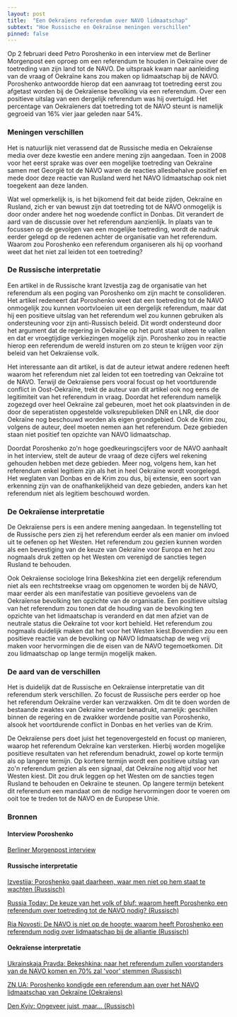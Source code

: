 ```yaml
---
layout: post
title:  "Een Oekraïens referendum over NAVO lidmaatschap"
subtext: "Hoe Russische en Oekraïnse meningen verschillen"
pinned: false
---
```


Op 2 februari deed Petro Poroshenko in een interview met de Berliner Morgenpost een oproep om een referendum te houden in Oekraïne
over de toetreding van zijn land tot de NAVO. De uitspraak kwam naar aanleiding van de vraag of Oekraïne kans zou maken op 
lidmaatschap bij de NAVO. Poroshenko antwoordde hierop dat een aanvraag tot toetreding eerst zou afgetast worden bij de Oekraïense
bevolking via een referendum. Over een positieve uitslag van een dergelijk referendum was hij overtuigd. Het percentage van Oekraïeners
dat toetreding  tot de NAVO steunt is namelijk gegroeid van 16% vier jaar geleden naar 54%.

### Meningen verschillen

Het is natuurlijk niet verassend dat de Russische media en Oekraïense media over deze kwestie een andere mening zijn aangedaan.
Toen in 2008 voor het eerst sprake was over een mogelijke toetreding van Oekraïne samen met Georgië tot de NAVO waren de reacties
allesbehalve positief en mede door deze reactie van Rusland werd het NAVO lidmaatschap ook niet toegekent aan deze landen.

Wat wel opmerkelijk is, is het bijkomend feit dat beide zijden, Oekraïne en Rusland, zich er van bewust zijn dat toetreding tot
de NAVO onmogelijk is door onder andere het nog woedende conflict in Donbas. Dit verandert de aard van de discussie over het referendum
aanzienlijk. In plaats van te focussen op de gevolgen van een mogelijke toetreding, wordt de nadruk eerder gelegd op de redenen
achter de organisatie van het referendum. Waarom zou Poroshenko een referendum organiseren als hij op voorhand weet dat het
niet zal leiden tot een toetreding?

### De Russische interpretatie

Een artikel in de Russische krant Izvestija zag de organisatie van het referendum als een poging van Poroshenko om zijn macht te 
consolideren. Het artikel redeneert dat Poroshenko weet dat een toetreding tot de NAVO onmogelijk zou kunnen voortvloeien uit een 
dergelijk referendum, maar dat hij een positieve uitslag van het referendum wel zou kunnen gebruiken als ondersteuning voor
zijn anti-Russisch beleid. Dit wordt ondersteund door het argument dat de regering in Oekraïne op het punt staat uiteen te 
vallen en dat er vroegtijdige verkiezingen mogelijk zijn. Poroshenko zou in reactie hierop een referendum de wereld insturen
om zo steun te krijgen voor zijn beleid van het Oekraïense volk.

Het interessante aan dit artikel, is dat de auteur ietwat andere redenen heeft waarom het referendum niet zal leiden tot een toetreding
van Oekraïne tot de NAVO. Terwijl de Oekraïense pers vooral focust op het voortdurende conflict in Oost-Oekraïne, trekt de auteur van
dit artikel ook nog eens de legitimiteit van het referendum in vraag. Doordat het referendum namelijk zogezegd over heel Oekraïne zal 
gebeuren, moet het ook plaatsvinden in de door de seperatisten opgestelde volksrepublieken DNR en LNR, die door Oekraïne nog beschouwd
worden als eigen grondgebied. Ook de Krim zou, volgens de auteur, deel moeten nemen aan het referendum. Deze gebieden staan niet positief
ten opzichte van NAVO lidmaatschap.

Doordat Poroshenko zo'n hoge goedkeuringscijfers voor de NAVO aanhaalt in het interview, stelt de auteur de vraag of deze cijfers wel
rekening gehouden hebben met deze gebieden. Meer nog, volgens hem, kan het referendum enkel legitiem zijn als het in heel Oekraïne wordt
voorgelegd. Het weglaten van Donbas en de Krim zou dus, bij extensie, een soort van erkenning zijn van de onafhankelijkheid van deze
gebieden, anders kan het referendum niet als legitiem beschouwd worden.

### De Oekraïense interpretatie

De Oekraïense pers is een andere mening aangedaan. In tegenstelling tot de Russische pers zien zij het referendum eerder als een manier om invloed uit te oefenen op het Westen. 
Het referendum zou gezien kunnen worden als een bevestiging van de keuze van Oekraïne voor Europa en het zou nogmaals druk zetten op het 
Westen om verenigd de sancties tegen Rusland te behouden.

Ook Oekraïense sociologe Irina Bekeshkina ziet een dergelijk referendum niet als een rechtstreekse vraag om opgenomen te
worden bij de NAVO, maar eerder als een manifestatie van positieve gevoelens van de Oekraïense bevolking ten opzichte van de organisatie. 
Een positieve uitslag van het referendum zou tonen dat de houding van de bevolking ten opzichte van het lidmaatschap is veranderd
en dat men afziet van de neutrale status die Oekraïne tot voor kort behield. Het referendum zou nogmaals duidelijk maken dat het
voor het Westen kiest.Bovendien zou een positieve reactie van de bevolking op NAVO lidmaatschap de weg vrij maken voor hervormingen die de eisen van de NAVO tegemoetkomen. Dit zou lidmaatschap op lange termijn mogelijk maken.

### De aard van de verschillen

Het is duidelijk dat de Russische en Oekraïense interpretatie van dit referendum sterk verschillen. Zo focust de Russische pers eerder
op hoe het referendum Oekraïne verder kan verzwakken. Om dit te doen worden de bestaande zwaktes van Oekraïne verder benadrukt, 
namelijk: geschillen binnen de regering en de zwakker wordende positie van Poroshenko, alsook het voortdurende conflict in Donbas en
het verlies van de Krim.

De Oekraïense pers doet juist het tegenovergesteld en focust op manieren, waarop het referendum Oekraïne kan versterken. Hierbij worden
mogelijke positieve resultaten van het referendum benadrukt, zowel op korte termijn als op langere termijn. Op kortere termijn wordt
een positieve uitslag van zo'n referendum gezien als een signaal, dat Oekraïne nog altijd voor het Westen kiest. Dit zou druk leggen 
op het Westen om de sancties tegen Rusland te behouden en Oekraïne te steunen. Op langere termijn betekent dit referendum een mandaat
om de nodige hervormingen door te voeren om ooit toe te treden tot de NAVO en de Europese Unie.

### Bronnen

#### Interview Poroshenko

[Berliner Morgenpost interview](http://www.morgenpost.de/politik/ausland/article209473203/Ukraine-Praesident-Poroschenko-Die-Nato-ist-unverzichtbar.html)

#### Russische interpretatie

<a href="http://izvestia.ru/news/662009">Izvestija: Poroshenko gaat daarheen, waar men niet op hem staat te wachten (Russisch)</a>

<a href="https://russian.rt.com/ussr/article/355600-poroshenko-ukraina-referendum-nato">Russia Today: De keuze van het volk of bluf: waarom heeft Poroshenko een referendum over toetreding tot de NAVO nodig? (Russisch)</a>

<a href="https://ria.ru/world/20170202/1487072285.html">Ria Novosti: De NAVO is niet op de hoogte: waarom heeft Poroshenko een referendum nodig over lidmaatschap bij de alliantie (Russisch)</a>

#### Oekraïense interpretatie

<a href="http://www.pravda.com.ua/rus/news/2017/02/2/7134225/">Ukrainskaja Pravda: Bekeshkina: naar het referendum zullen voorstanders van de NAVO komen en 70% zal 'voor' stemmen (Russisch)</a>
  
<a href="http://dt.ua/POLITICS/poroshenko-zayaviv-pro-gotovnist-provesti-referendum-pro-chlenstvo-ukrayini-v-nato-zmi-231993_.html">ZN,UA: Poroshenko kondigde een referendum aan over het NAVO lidmaatschap van Oekraïne (Oekraïens)</a>

<a href="http://day.kyiv.ua/ru/article/podrobnosti/vrode-pravilno-no">Den Kyiv: Ongeveer juist, maar... (Russisch)</a>
